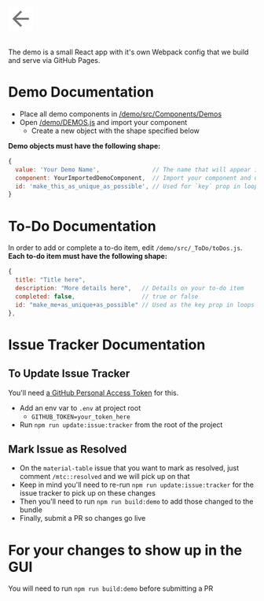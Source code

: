 <a href="https://github.com/oze4/material-table-core/">
  <img 
    alt="Go Back" 
    src="goback.png"
    width=50" 
    height="50"
  />
</a>

<br />
<br />

The demo is a small React app with it's own Webpack config that we build and serve via GitHub Pages.

# Demo Documentation

 - Place all demo components in [/demo/src/Components/Demos](https://github.com/oze4/material-table-core/tree/master/demo/src/Components/Demos)
 - Open [/demo/DEMOS.js](https://github.com/oze4/material-table-core/blob/master/demo/DEMOS.js) and import your component
   - Create a new object with the shape specified below

**Demo objects must have the following shape:**

```javascript
{
  value: 'Your Demo Name',               // The name that will appear in the dropdown
  component: YourImportedDemoComponent,  // Import your component and use it here
  id: 'make_this_as_unique_as_possible', // Used for `key` prop in loops
}
```

# To-Do Documentation

In order to add or complete a to-do item, edit `/demo/src/_ToDo/toDos.js`. **Each to-do item must have the following shape:**

```javascript
{
  title: "Title here",
  description: "More details here",   // Details on your to-do item
  completed: false,                   // true or false
  id: "make_me+as_unique+as_possible" // Used as the key prop in loops
},      
```

# Issue Tracker Documentation

## To Update Issue Tracker

You'll need [a GitHub Personal Access Token](https://help.github.com/en/enterprise/2.17/user/github/authenticating-to-github/creating-a-personal-access-token-for-the-command-line) for this. 

 - Add an env var to `.env` at project root
   - `GITHUB_TOKEN=your_token_here`
 - Run `npm run update:issue:tracker` from the root of the project

## Mark Issue as Resolved

 - On the `material-table` issue that you want to mark as resolved, just comment `/mtc::resolved` and we will pick up on that
 - Keep in mind you'll need to re-run `npm run update:issue:tracker` for the issue tracker to pick up on these changes
 - Then you'll need to run `npm run build:demo` to add those changed to the bundle
 - Finally, submit a PR so changes go live

# For your changes to show up in the GUI

You will need to run `npm run build:demo` before submitting a PR